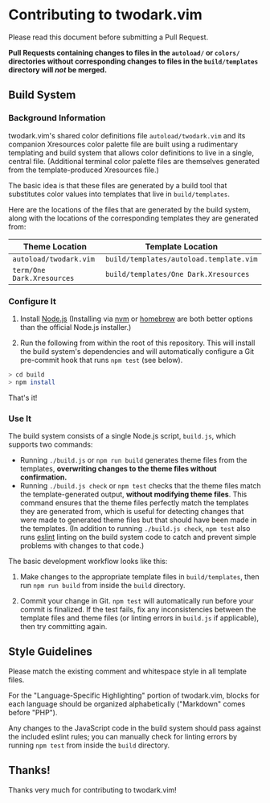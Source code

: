 # Contributing to twodark.vim

Please read this document before submitting a Pull Request.

**Pull Requests containing changes to files in the `autoload/` or `colors/` directories without corresponding changes to files in the `build/templates` directory will _not_ be merged.**

## Build System

### Background Information

twodark.vim's shared color definitions file `autoload/twodark.vim` and its companion Xresources color palette file are built using a rudimentary templating and build system that allows color definitions to live in a single, central file. (Additional terminal color palette files are themselves generated from the template-produced Xresources file.)

The basic idea is that these files are generated by a build tool that substitutes color values into templates that live in `build/templates`.

Here are the locations of the files that are generated by the build system, along with the locations of the corresponding templates they are generated from:

| Theme Location                               | Template Location                        |
|----------------------------------------------|------------------------------------------|
| `autoload/twodark.vim`                       | `build/templates/autoload.template.vim`  |
| `term/One Dark.Xresources`                   | `build/templates/One Dark.Xresources`    |

### Configure It

1) Install [Node.js](https://nodejs.org/en/) (Installing via [nvm](https://github.com/creationix/nvm) or [homebrew](https://brew.sh) are both better options than the official Node.js installer.)

2) Run the following from within the root of this repository. This will install the build system's dependencies and will automatically configure a Git pre-commit hook that runs `npm test` (see below).

```bash
> cd build
> npm install
```

That's it!

### Use It

The build system consists of a single Node.js script, `build.js`, which supports two commands:

* Running `./build.js` or `npm run build` generates theme files from the templates, **overwriting changes to the theme files without confirmation.**
* Running `./build.js check` or `npm test` checks that the theme files match the template-generated output, **without modifying theme files**. This command ensures that the theme files perfectly match the templates they are generated from, which is useful for detecting changes that were made to generated theme files but that should have been made in the templates. (In addition to running `./build.js check`, `npm test` also runs [eslint](http://eslint.org) linting on the build system code to catch and prevent simple problems with changes to that code.)

The basic development workflow looks like this:

1. Make changes to the appropriate template files in `build/templates`, then run `npm run build` from inside the `build` directory.

2. Commit your change in Git. `npm test` will automatically run before your commit is finalized. If the test fails, fix any inconsistencies between the template files and theme files (or linting errors in `build.js` if applicable), then try committing again.

## Style Guidelines

Please match the existing comment and whitespace style in all template files.

For the "Language-Specific Highlighting" portion of twodark.vim, blocks for each language should be organized alphabetically ("Markdown" comes before "PHP").

Any changes to the JavaScript code in the build system should pass against the included eslint rules; you can manually check for linting errors by running `npm test` from inside the `build` directory.

## Thanks!

Thanks very much for contributing to twodark.vim!
